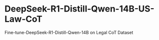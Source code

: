 # DeepSeek-R1-Distill-Qwen-14B-US-Law-CoT
Fine-tune-DeepSeek-R1-Distill-Qwen-14B on Legal CoT Dataset
